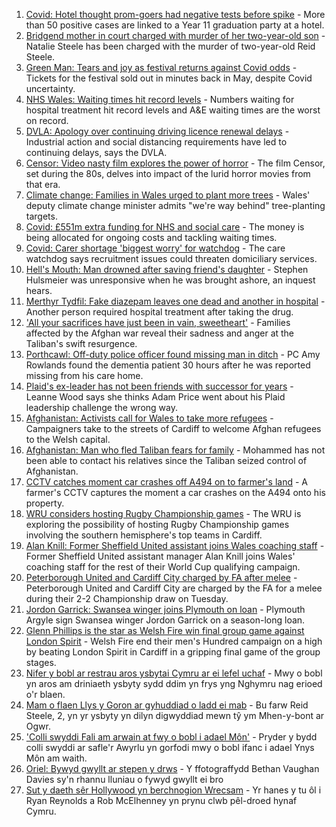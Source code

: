 1. [Covid: Hotel thought prom-goers had negative tests before spike](https://www.bbc.co.uk/news/uk-wales-58269876) - More than 50 positive cases are linked to a Year 11 graduation party at a hotel.
2. [Bridgend mother in court charged with murder of her two-year-old son](https://www.bbc.co.uk/news/uk-wales-58260646) - Natalie Steele has been charged with the murder of two-year-old Reid Steele.
3. [Green Man: Tears and joy as festival returns against Covid odds](https://www.bbc.co.uk/news/uk-wales-58267969) - Tickets for the festival sold out in minutes back in May, despite Covid uncertainty.
4. [NHS Wales: Waiting times hit record levels](https://www.bbc.co.uk/news/uk-wales-58267774) - Numbers waiting for hospital treatment hit record levels and A&E waiting times are the worst on record.
5. [DVLA: Apology over continuing driving licence renewal delays](https://www.bbc.co.uk/news/uk-wales-58266532) - Industrial action and social distancing requirements have led to continuing delays, says the DVLA.
6. [Censor: Video nasty film explores the power of horror](https://www.bbc.co.uk/news/entertainment-arts-58246426) - The film Censor, set during the 80s, delves into impact of the lurid horror movies from that era.
7. [Climate change: Families in Wales urged to plant more trees](https://www.bbc.co.uk/news/uk-wales-58259637) - Wales' deputy climate change minister admits "we're way behind" tree-planting targets.
8. [Covid: £551m extra funding for NHS and social care](https://www.bbc.co.uk/news/uk-wales-58259638) - The money is being allocated for ongoing costs and tackling waiting times.
9. [Covid: Carer shortage 'biggest worry' for watchdog](https://www.bbc.co.uk/news/uk-wales-58259636) - The care watchdog says recruitment issues could threaten domiciliary services.
10. [Hell's Mouth: Man drowned after saving friend's daughter](https://www.bbc.co.uk/news/uk-wales-58263956) - Stephen Hulsmeier was unresponsive when he was brought ashore, an inquest hears.
11. [Merthyr Tydfil: Fake diazepam leaves one dead and another in hospital](https://www.bbc.co.uk/news/uk-wales-58262827) - Another person required hospital treatment after taking the drug.
12. ['All your sacrifices have just been in vain, sweetheart'](https://www.bbc.co.uk/news/uk-58267755) - Families affected by the Afghan war reveal their sadness and anger at the Taliban's swift resurgence.
13. [Porthcawl: Off-duty police officer found missing man in ditch](https://www.bbc.co.uk/news/uk-wales-58262831) - PC Amy Rowlands found the dementia patient 30 hours after he was reported missing from his care home.
14. [Plaid's ex-leader has not been friends with successor for years](https://www.bbc.co.uk/news/uk-wales-politics-58259557) - Leanne Wood says she thinks Adam Price went about his Plaid leadership challenge the wrong way.
15. [Afghanistan: Activists call for Wales to take more refugees](https://www.bbc.co.uk/news/uk-wales-58263960) - Campaigners take to the streets of Cardiff to welcome Afghan refugees to the Welsh capital.
16. [Afghanistan: Man who fled Taliban fears for family](https://www.bbc.co.uk/news/uk-wales-58248562) - Mohammed has not been able to contact his relatives since the Taliban seized control of Afghanistan.
17. [CCTV catches moment car crashes off A494 on to farmer's land](https://www.bbc.co.uk/news/uk-wales-58243619) - A farmer's CCTV captures the moment a car crashes on the A494 onto his property.
18. [WRU considers hosting Rugby Championship games](https://www.bbc.co.uk/sport/rugby-union/58271317) - The WRU is exploring the possibility of hosting Rugby Championship games involving the southern hemisphere's top teams in Cardiff.
19. [Alan Knill: Former Sheffield United assistant joins Wales coaching staff](https://www.bbc.co.uk/sport/football/58268793) - Former Sheffield United assistant manager Alan Knill joins Wales' coaching staff for the rest of their World Cup qualifying campaign.
20. [Peterborough United and Cardiff City charged by FA after melee](https://www.bbc.co.uk/sport/football/58271009) - Peterborough United and Cardiff City are charged by the FA for a melee during their 2-2 Championship draw on Tuesday.
21. [Jordon Garrick: Swansea winger joins Plymouth on loan](https://www.bbc.co.uk/sport/football/58267888) - Plymouth Argyle sign Swansea winger Jordon Garrick on a season-long loan.
22. [Glenn Phillips is the star as Welsh Fire win final group game against London Spirit](https://www.bbc.co.uk/sport/cricket/58259480) - Welsh Fire end their men's Hundred campaign on a high by beating London Spirit in Cardiff in a gripping final game of the group stages.
23. [Nifer y bobl ar restrau aros ysbytai Cymru ar ei lefel uchaf](https://www.bbc.co.uk/newyddion/58268281) - Mwy o bobl yn aros am driniaeth ysbyty sydd ddim yn frys yng Nghymru nag erioed o'r blaen.
24. [Mam o flaen Llys y Goron ar gyhuddiad o ladd ei mab](https://www.bbc.co.uk/newyddion/58269407) - Bu farw Reid Steele, 2, yn yr ysbyty yn dilyn digwyddiad mewn tŷ ym Mhen-y-bont ar Ogwr.
25. ['Colli swyddi Fali am arwain at fwy o bobl i adael Môn'](https://www.bbc.co.uk/newyddion/58262456) - Pryder y bydd colli swyddi ar safle'r Awyrlu yn gorfodi mwy o bobl ifanc i adael Ynys Môn am waith.
26. [Oriel: Bywyd gwyllt ar stepen y drws](https://www.bbc.co.uk/newyddion/58264137) - Y ffotograffydd Bethan Vaughan Davies sy'n rhannu lluniau o fywyd gwyllt ei bro
27. [Sut y daeth sêr Hollywood yn berchnogion Wrecsam](https://www.bbc.co.uk/newyddion/58186778) - Yr hanes y tu ôl i Ryan Reynolds a Rob McElhenney yn prynu clwb pêl-droed hynaf Cymru.
